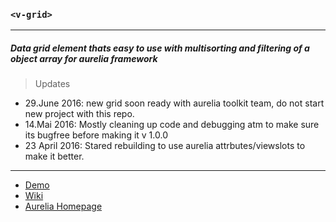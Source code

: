 ### `<v-grid>`
----------------------------------

##### Data grid element thats easy to use with multisorting and filtering of a object array for aurelia framework

> Updates

* 29.June 2016: new grid soon ready with aurelia toolkit team, do not start new project with this repo.
* 14.Mai 2016: Mostly cleaning up code and debugging atm to make sure its bugfree before making it v 1.0.0
* 23 April 2016: Stared rebuilding to use aurelia attrbutes/viewslots to make it better.

---

* [Demo](http://vegarringdal.github.io/vGrid/viewSlotsDemo001/)
* [Wiki](https://github.com/vegarringdal/vGrid/wiki)
* [Aurelia Homepage](http://aurelia.io/)


